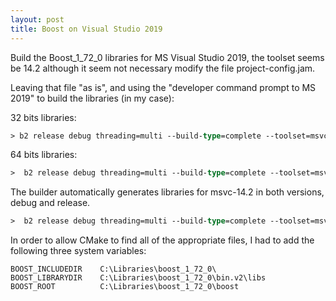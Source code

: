 ```yaml
---
layout: post
title: Boost on Visual Studio 2019
---
```


Build the Boost_1_72_0 libraries for MS Visual Studio 2019, the toolset seems be 14.2 although it seem not necessary modify the file project-config.jam.

Leaving that file "as is", and using the "developer command prompt to MS 2019" to build the libraries (in my case):

32 bits libraries:
```ps
> b2 release debug threading=multi --build-type=complete --toolset=msvc stage
```
64 bits libraries:
```ps
>  b2 release debug threading=multi --build-type=complete --toolset=msvc address-model=64 stage
```
The builder automatically generates libraries for msvc-14.2 in both versions, debug and release.
```ps
>  b2 release debug threading=multi --build-type=complete --toolset=msvc address-model=64 stage
```

In order to allow CMake to find all of the appropriate files, I had to add the following three system variables:

    BOOST_INCLUDEDIR    C:\Libraries\boost_1_72_0\
    BOOST_LIBRARYDIR    C:\Libraries\boost_1_72_0\bin.v2\libs
    BOOST_ROOT          C:\Libraries\boost_1_72_0\boost



